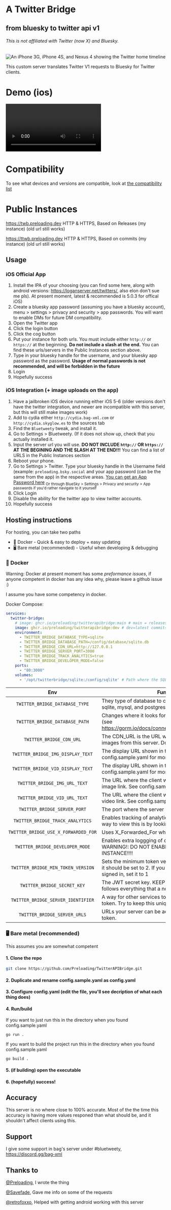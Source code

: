 # A Twitter Bridge
## from bluesky to twitter api v1
###### This is not affiliated with Twitter (now X) and Bluesky.

![An iPhone 3G, iPhone 4S, and Nexus 4 showing the Twitter home timeline](https://raw.githubusercontent.com/Preloading/TwitterAPIBridge/refs/heads/main/resources/1.png)

This custom server translates Twitter V1 requests to Bluesky for Twitter clients.

# Demo (ios)
<video src="resources/demo1.mp4" controls></video>

# Compatibility
To see what devices and versions are compatible, look at [the compatibility list](https://github.com/Preloading/TwitterAPIBridge/blob/main/COMPATIBILITY.md)

# Public Instances

https://twb.preloading.dev HTTP & HTTPS, Based on Releases (my instance) (old url still works)

https://ttwb.preloading.dev HTTP & HTTPS, Based on commits (my instance) (old url still works)

## Usage
### iOS Official App
1. Install the IPA of your choosing (you can find some here, along with android versions: https://loganserver.net/twitters/, also elon don't sue me pls). At present moment, latest & recommended is 5.0.3 for offical iOS)
2. Create a bluesky app password (assuming you have a bluesky account), menu > settings > privacy and security > app passwords. You will want to enable DMs for future DM compatibility.
3. Open the Twitter app
4. Click the login button
5. Click the cog button
6. Put your instance for both urls. You must include either `http://` or `https://` at the beginning. **Do not include a slash at the end.** You can find these urls/servers in the Public Instances section above.
7. Type in your bluesky handle for the username, and your bluesky app password as the password. **Usage of normal passwords is not recommended, and will be forbidden in the future**
8. Login
9. Hopefully success

### iOS Integration (+ image uploads on the app)
1. Have a jailbroken iOS device running either iOS 5-6 (older versions don't have the twitter integration, and newer are incompatible with this server, but this will still make images work)
2. Add to cydia either `http://cydia.bag-xml.com` or `http://cydia.skyglow.es` to the sources tab
3. Find the `Bluetweety` tweak, and install it.
4. Go to Settings > Bluetweety. (If it does not show up, check that you actually installed it.
5. Input the server url you will use. __**DO NOT INCLUDE `http://` OR `https://` AT THE BEGINING AND THE SLASH AT THE END!!!**__ You can find a list of URLS in the Public Instances section
6. Reboot your phone.
7. Go to Settings > Twitter. Type your bluesky handle in the Username field (example: `preloading.bsky.social` and your app password (can be the same from the app) in the respective areas. [You can get an App Password here](https://bsky.app/settings/app-passwords)
<sub>Or through BlueSky > Settings > Privacy and security > App passwords if you'd rather navigate to it yourself</sub>
8. Click Login
9. Disable the ability for the twitter app to view twitter accounts.
10. Hopefully success


## Hosting instructions
For hosting, you can take two paths
- 🐳 Docker - Quick & easy to deploy + easy updating
- 🖥 Bare metal (recommended) - Useful when developing & debugging


### 🐳 Docker
Warning: Docker at present moment has some *preformance issues*, if anyone competent in docker has any idea why, please leave a github issue :)

I assume you have some competency in docker.

Docker Compose:
```yaml
services:
  twitter-bridge:
    # image: ghcr.io/preloading/twitterapibridge:main # main = releases/stable
    image: ghcr.io/preloading/twitterapibridge:dev # dev=latest commits/test version
    environment:
      - TWITTER_BRIDGE_DATABASE_TYPE=sqlite
      - TWITTER_BRIDGE_DATABASE_PATH=/config/database/sqlite.db
      - TWITTER_BRIDGE_CDN_URL=http://127.0.0.1
      - TWITTER_BRIDGE_SERVER_PORT=3000
      - TWITTER_BRIDGE_TRACK_ANALYTICS=true
      - TWITTER_BRIDGE_DEVELOPER_MODE=false
    ports:
      - "80:3000"
    volumes:
      - '/opt/twitterbridge/sqlite:/config/sqlite' # Path where the SQLite DB is stored. It is safe to remove if you aren't using SQLite for your database.
```

|Env|Function|Default|
| :----: | --- | :---: |
|``TWITTER_BRIDGE_DATABASE_TYPE``| They type of database to connect to. Options include sqlite, mysql, and postgres. |``"sqlite"``|
|``TWITTER_BRIDGE_DATABASE_PATH``| Changes where it looks for the database (Path/DSN) (see https://gorm.io/docs/connecting_to_the_database.html) |``"/config/database/sqlite.db"``|
|``TWITTER_BRIDGE_CDN_URL``| The CDN_URL is the URL where clients can access images from this server. Do not include a trailing slash. | ``"http://127.0.0.1:3000"`` |
|``TWITTER_BRIDGE_IMG_DISPLAY_TEXT``| The display URL shown in tweets for images. See config.sample.yaml for more info. | ``"pic.twitter.com/{shortblob}"`` |
|``TWITTER_BRIDGE_VID_DISPLAY_TEXT``| The display URL shown in tweets for videos. See config.sample.yaml for more info. | ``"pic.twitter.com/{shortblob}"`` |
|``TWITTER_BRIDGE_IMG_URL_TEXT``| The URL where the client will go when clicking an image link. See config.sample.yaml for more info. | ``"http://127.0.0.1:3000/img/{shortblob}"`` |
|``TWITTER_BRIDGE_VID_URL_TEXT``| The URL where the client will go when clicking an video link. See config.sample.yaml for more info. | ``"http://127.0.0.1:3000/img/{shortblob}"`` |
|``TWITTER_BRIDGE_SERVER_PORT``| The port where the server is running |``3000``|
|``TWITTER_BRIDGE_TRACK_ANALYTICS``| Enables tracking of analytics (at the moment the only way to view this is by looking at the database) |``true``|
|``TWITTER_BRIDGE_USE_X_FORWARDED_FOR``| Uses X_Forwarded_For when used thru a proxy. |``false``|
|``TWITTER_BRIDGE_DEVELOPER_MODE``| Enables extra loggging of data useful for debugging. WARNING!: DO NOT ENABLE ON A PUBLIC INSTANCE!!!! |``false``|
|``TWITTER_BRIDGE_MIN_TOKEN_VERSION``| Sets the minimum token version. If this is a new server, it should be set to 2. If you want to keep older users signed in, set it to 1 |``1``|
|``TWITTER_BRIDGE_SECRET_KEY``| The JWT secret key. KEEP THIS SECRET!!!! This follows everything that a normal JWT must be. |None|
|``TWITTER_BRIDGE_SERVER_IDENTIFIER``| A way for other services to know which server issued a token. Try to keep this unique across servers. |None|
|``TWITTER_BRIDGE_SERVER_URLS``| URLs your server can be accessesed, stored in the token. |None|

### 🖥 Bare metal (recommended)
This assumes you are somewhat competent
#### 1. Clone the repo
```bash
git clone https://github.com/Preloading/TwitterAPIBridge.git
```
#### 2. Duplicate and rename config.sample.yaml as config.yaml
#### 3. Configure config.yaml (edit the file, you'll see decription of what each thing does)
#### 4. Run/build
If you want to just run this in the directory when you found config.sample.yaml
```
go run .
```
If you want to build the project run this in the directory when you found config.sample.yaml
```
go build .
```
#### 5. (if building) open the executable
#### 6. (hopefully) success!

## Accuracy
This server is no where close to 100% accurate. Most of the the time this accuracy is having more values responed than what should be, and it shouldn't affect clients using this.
## Support
I give some support in bag's server under #bluetweety, https://discord.gg/bag-xml
## Thanks to
[@Preloading](https://github.com/Preloading), I wrote the thing

[@Savefade](https://github.com/Savefade), Gave me info on some of the requests

[@retrofoxxo](https://github.com/retrofoxxo), Helped with getting android working with this server

